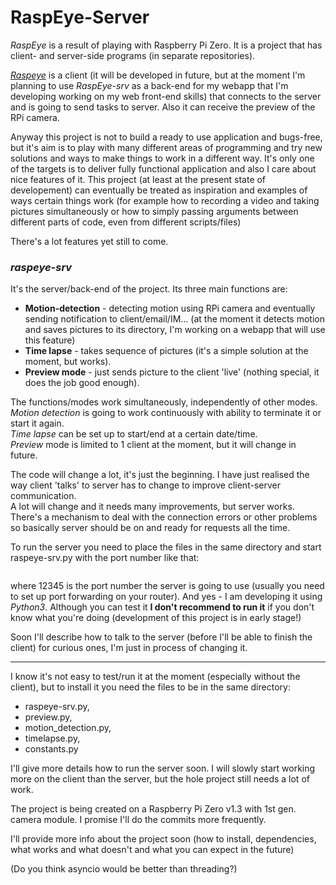 # RaspEye-Server

_RaspEye_ is a result of playing with Raspberry Pi Zero. It is a project that has client- and server-side programs (in separate repositories).

[_Raspeye_](https://github.com/usrbit/raspeye) is a client (it will be developed in future, but at the moment I'm planning to use _RaspEye-srv_ as a back-end for my webapp that I'm developing working on my web front-end skills) that connects to the server and is going to send tasks to server. Also it can receive the preview of the RPi camera.


Anyway this project is not to build a ready to use application and bugs-free, but it's aim is to play with many different areas of programming and try new solutions and ways to make things to work in a different way. It's only one of the targets is to deliver fully functional application and also I care about nice features of it. This project (at least at the present state of developement) can eventually be treated as inspiration and examples of ways certain things work (for example how to recording a video and taking pictures simultaneously or how to simply passing arguments between different parts of code, even from different scripts/files)

There's a lot features yet still to come.

### _raspeye-srv_
It's the server/back-end of the project. Its three main functions are:

- __Motion-detection__ - detecting motion using RPi camera and eventually sending notification to client/email/IM... (at the moment it detects motion and saves pictures to its directory, I'm working on a webapp that will use this feature)
- **Time lapse** - takes sequence of pictures (it's a simple solution at the moment, but works).
- __Preview mode__ - just sends picture to the client 'live' (nothing special, it does the job good enough).

The functions/modes work simultaneously, independently of other modes.  
_Motion detection_ is going to work continuously with ability to terminate it or start it again.  
_Time lapse_ can be set up to start/end at a certain date/time.  
_Preview_ mode is limited to 1 client at the moment, but it will change in future.

The code will change a lot, it's just the beginning.
I have just realised the way client 'talks' to server has to change to improve client-server communication.  
A lot will change and it needs many improvements, but server works. There's a mechanism to deal with the connection errors or other problems so basically server should be on and ready for requests all the time.

To run the server you need to place the files in the same directory and start raspeye-srv.py with the port number like that:  
```python3 raspeye.py 12345
```  
where 12345 is the port number the server is going to use (usually you need to set up port forwarding on your router). And yes - I am  developing it using _Python3_. Although you can test it __I don't recommend to run it__ if you don't know what you're doing (development of this project is in early stage!)

Soon I'll describe how to talk to the server (before I'll be able to finish the client) for curious ones, I'm just in process of changing it.

---
I know it's not easy to test/run it at the moment (especially without the client), but to install it you need the files to be in the same directory:
- raspeye-srv.py,
- preview.py,
- motion_detection.py,
- timelapse.py,
- constants.py

I'll give more details how to run the server soon. I will slowly start working more on the client than the server, but the hole project still needs a lot of work.

The project is being created on a Raspberry Pi Zero v1.3 with 1st gen. camera module.
I promise I'll do the commits more frequently.

I'll provide more info about the project soon (how to install, dependencies, what works and what doesn't and what you can expect in the future)

(Do you think asyncio would be better than threading?)